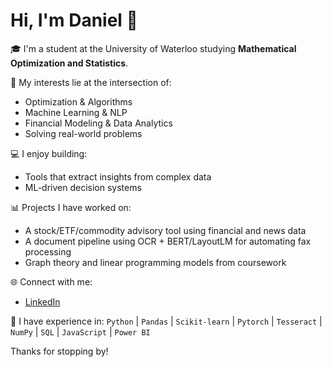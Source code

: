 # Hi, I'm Daniel 👋

🎓 I'm a student at the University of Waterloo studying **Mathematical Optimization and Statistics**.

🧠 My interests lie at the intersection of:
- Optimization & Algorithms
- Machine Learning & NLP
- Financial Modeling & Data Analytics
- Solving real-world problems

💻 I enjoy building:
- Tools that extract insights from complex data
- ML-driven decision systems

📊 Projects I have worked on:
- A stock/ETF/commodity advisory tool using financial and news data
- A document pipeline using OCR + BERT/LayoutLM for automating fax processing
- Graph theory and linear programming models from coursework

🌐 Connect with me:
- [LinkedIn]([https://www.linkedin.com/in/your-profile](https://www.linkedin.com/in/daniel-kernoghan-081474260/))

🔧 I have experience in:
`Python` | `Pandas` | `Scikit-learn` | `Pytorch` | `Tesseract` | `NumPy` | `SQL` | `JavaScript` | `Power BI` 

Thanks for stopping by!
